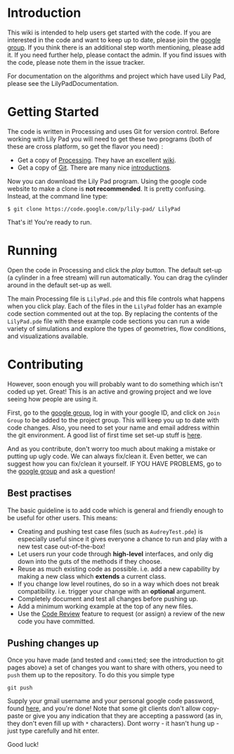 # Introduction #

This wiki is intended to help users get started with the code. If you are interested in the code and want to keep up to date, please join the [google group](https://groups.google.com/group/lily-pad). If you think there is an additional step worth mentioning, please add it. If you need further help, please contact the admin. If you find issues with the code, please note them in the issue tracker.

For documentation on the algorithms and project which have used Lily Pad, please see the LilyPadDocumentation.


# Getting Started #

The code is written in Processing and uses Git for version control. Before working with Lily Pad you will need to get these two programs (both of these are cross platform, so get the flavor you need) :
  * Get a copy of [Processing](http://processing.org/). They have an excellent [wiki](http://wiki.processing.org/).
  * Get a copy of [Git](http://git-scm.com/). There are many nice [introductions](http://git-scm.com/documentation).

Now you can download the Lily Pad program.  Using the google code website to make a clone is **not recommended**. It is pretty confusing. Instead, at the command line type:

`$ git clone https://code.google.com/p/lily-pad/ LilyPad`

That's it! You're ready to run.


# Running #

Open the code in Processing and click the _play_ button. The default set-up (a cylinder in a free stream) will run automatically. You can drag the cylinder around in the default set-up as well.

The main Processing file is `LilyPad.pde` and this file controls what happens when you click play. Each of the files in the `LilyPad` folder has an example code section commented out at the top. By replacing the contents of the `LilyPad.pde` file with these example code sections you can run a wide variety of simulations and explore the types of geometries, flow conditions, and visualizations available.


# Contributing #

However, soon enough you will probably want to do something which isn't coded up yet. Great! This is an active and growing project and we love seeing how people are using it.

First, go to the [google group](https://groups.google.com/group/lily-pad), log in with your google ID, and click on `Join Group` to be added to the project group. This will keep you up to date with code changes. Also, you need to set your name and email address within the git environment. A good list of first time set set-up stuff is [here](http://git-scm.com/book/en/Getting-Started-First-Time-Git-Setup).

And as you contribute, don't worry too much about making a mistake or putting up ugly code. We can always fix/clean it. Even better, we can suggest how you can fix/clean it yourself. IF YOU HAVE PROBLEMS, go to the [google group](https://groups.google.com/group/lily-pad) and ask a question!


## Best practises ##

The basic guideline is to add code which is general and friendly enough to be useful for other users. This means:
  * Creating and pushing test case files (such as `AudreyTest.pde`) is especially useful since it gives everyone a chance to run and play with a new test case out-of-the-box!
  * Let users run your code through **high-level** interfaces, and only dig down into the guts of the methods if they choose.
  * Reuse as much existing code as possible. i.e. add a new capability by making a new class which **extends** a current class.
  * If you change low level routines, do so in a way which does not break compatibility. i.e. trigger your change with an **optional** argument.
  * Completely document and test all changes before pushing up.
  * Add a minimum working example at the top of any new files.
  * Use the [Code Review](http://code.google.com/p/support/wiki/CodeReviews) feature to request (or assign) a review of the new code you have committed.


## Pushing changes up ##

Once you have made (and tested and `commit`ted; see the introduction to git pages above) a set of changes you want to share with others, you need to `push` them up to the repository. To do this you simple type

`git push`

Supply your gmail username and your personal google code password, found [here](http://code.google.com/hosting/settings), and you're done! Note that some git clients don't allow copy-paste or give you any indication that they are accepting a password (as in, they don't even fill up with `*` characters). Dont worry - it hasn't hung up - just type carefully and hit enter.

Good luck!